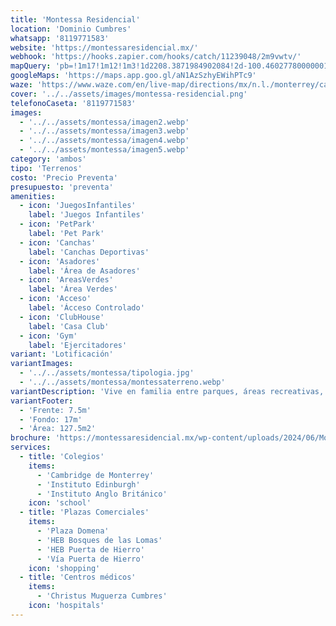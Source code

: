 ```yaml
---
title: 'Montessa Residencial'
location: 'Dominio Cumbres'
whatsapp: '8119771583'
website: 'https://montessaresidencial.mx/'
webhook: 'https://hooks.zapier.com/hooks/catch/11239048/2m9vwtv/'
mapQuery: 'pb=!1m17!1m12!1m3!1d2208.3871984902084!2d-100.46027780000001!3d25.7603889!2m3!1f0!2f0!3f0!3m2!1i1024!2i768!4f13.1!3m2!1m1!2zMjXCsDQ1JzM3LjQiTiAxMDDCsDI3JzM3LjAiVw!5e1!3m2!1sen!2sus!4v1728404054243!5m2!1sen!2sus'
googleMaps: 'https://maps.app.goo.gl/aN1AzSzhyEWihPTc9'
waze: 'https://www.waze.com/en/live-map/directions/mx/n.l./monterrey/caseta-dominio-cumbres?place=ChIJp16IpB-aYoYRAHJZAh9-t2M'
cover: '../../assets/images/montessa-residencial.png'
telefonoCaseta: '8119771583'
images:
  - '../../assets/montessa/imagen2.webp'
  - '../../assets/montessa/imagen3.webp'
  - '../../assets/montessa/imagen4.webp'
  - '../../assets/montessa/imagen5.webp'
category: 'ambos'
tipo: 'Terrenos'
costo: 'Precio Preventa'
presupuesto: 'preventa'
amenities:
  - icon: 'JuegosInfantiles'
    label: 'Juegos Infantiles'
  - icon: 'PetPark'
    label: 'Pet Park'
  - icon: 'Canchas'
    label: 'Canchas Deportivas'
  - icon: 'Asadores'
    label: 'Área de Asadores'
  - icon: 'AreasVerdes'
    label: 'Área Verdes'
  - icon: 'Acceso'
    label: 'Ácceso Controlado'
  - icon: 'ClubHouse'
    label: 'Casa Club'
  - icon: 'Gym'
    label: 'Ejercitadores'
variant: 'Lotificación'
variantImages:
  - '../../assets/montessa/tipologia.jpg'
  - '../../assets/montessa/montessaterreno.webp'
variantDescription: 'Vive en familia entre parques, áreas recreativas, avenidas y seguridad, Invierte en una de las zonas de alta plusvalía en Dominio Cumbres, ideal para residencias de alto nivel.'
variantFooter:
  - 'Frente: 7.5m'
  - 'Fondo: 17m'
  - 'Área: 127.5m2'
brochure: 'https://montessaresidencial.mx/wp-content/uploads/2024/06/Montessa-Residencial-Brochure.pdf'
services:
  - title: 'Colegios'
    items:
      - 'Cambridge de Monterrey'
      - 'Instituto Edinburgh'
      - 'Instituto Anglo Británico'
    icon: 'school'
  - title: 'Plazas Comerciales'
    items:
      - 'Plaza Domena'
      - 'HEB Bosques de las Lomas'
      - 'HEB Puerta de Hierro'
      - 'Vía Puerta de Hierro'
    icon: 'shopping'
  - title: 'Centros médicos'
    items:
      - 'Christus Muguerza Cumbres'
    icon: 'hospitals'
---
```

